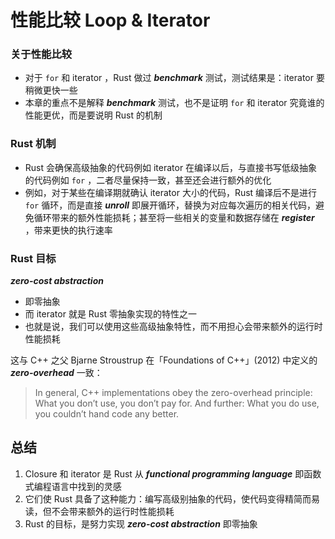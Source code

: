 # 性能比较 Loop & Iterator

### 关于性能比较

- 对于 `for` 和 iterator ，Rust 做过 ***benchmark*** 测试，测试结果是：iterator 要稍微更快一些
- 本章的重点不是解释 ***benchmark*** 测试，也不是证明 `for` 和 iterator 究竟谁的性能更优，而是要说明 Rust 的机制

### Rust 机制

- Rust 会确保高级抽象的代码例如 iterator 在编译以后，与直接书写低级抽象的代码例如 `for` ，二者尽量保持一致，甚至还会进行额外的优化
- 例如，对于某些在编译期就确认 iterator 大小的代码，Rust 编译后不是进行 `for` 循环，而是直接 ***unroll*** 即展开循环，替换为对应每次遍历的相关代码，避免循环带来的额外性能损耗；甚至将一些相关的变量和数据存储在 ***register*** ，带来更快的执行速率

### Rust 目标

***zero-cost abstraction*** 

- 即零抽象
- 而 iterator 就是 Rust 零抽象实现的特性之一
- 也就是说，我们可以使用这些高级抽象特性，而不用担心会带来额外的运行时性能损耗

这与 C++ 之父 Bjarne Stroustrup 在「Foundations of C++」(2012) 中定义的 ***zero-overhead*** 一致：

> In general, C++ implementations obey the zero-overhead principle: What you don’t use, you don’t pay for. And further: What you do use, you couldn’t hand code any better.

## 总结

1. Closure 和 iterator 是 Rust 从 ***functional programming language*** 即函数式编程语言中找到的灵感
2. 它们使 Rust 具备了这种能力：编写高级别抽象的代码，使代码变得精简而易读，但不会带来额外的运行时性能损耗
3. Rust 的目标，是努力实现 ***zero-cost abstraction*** 即零抽象